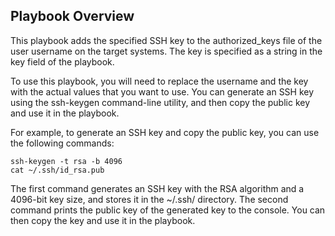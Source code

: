 ## Playbook Overview

This playbook adds the specified SSH key to the authorized_keys file of the user username on the target systems. The key is specified as a string in the key field of the playbook.

To use this playbook, you will need to replace the username and the key with the actual values that you want to use. You can generate an SSH key using the ssh-keygen command-line utility, and then copy the public key and use it in the playbook.

For example, to generate an SSH key and copy the public key, you can use the following commands:

```
ssh-keygen -t rsa -b 4096
cat ~/.ssh/id_rsa.pub
```
The first command generates an SSH key with the RSA algorithm and a 4096-bit key size, and stores it in the ~/.ssh/ directory. The second command prints the public key of the generated key to the console. You can then copy the key and use it in the playbook.

